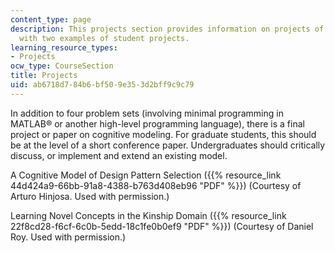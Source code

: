 ```yaml
---
content_type: page
description: This projects section provides information on projects of the course
  with two examples of student projects.
learning_resource_types:
- Projects
ocw_type: CourseSection
title: Projects
uid: ab6718d7-84b6-bf50-9e35-3d2bff9c9c79
---
```


In addition to four problem sets (involving minimal programming in MATLAB® or another high-level programming language), there is a final project or paper on cognitive modeling. For graduate students, this should be at the level of a short conference paper. Undergraduates should critically discuss, or implement and extend an existing model.

A Cognitive Model of Design Pattern Selection ({{% resource_link 44d424a9-66bb-91a8-4388-b763d408eb96 "PDF" %}}) (Courtesy of Arturo Hinjosa. Used with permission.)

Learning Novel Concepts in the Kinship Domain ({{% resource_link 22f8cd28-f6cf-6c0b-5edd-18c1fe0b0ef9 "PDF" %}}) (Courtesy of Daniel Roy. Used with permission.)